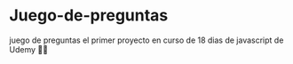 # Juego-de-preguntas
juego de preguntas el primer proyecto en curso de 18 dias de javascript de Udemy 💜💜
